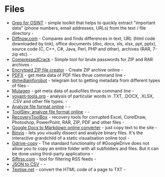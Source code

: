 [](#files)Files
===============



- [Grep for OSINT](https://github.com/cipher387/grep_for_osint) - simple toolkit that helps to quickly extract "important data" (phone numbers, email addresses, URLs) from the text / file directory -
- [Diffnow.com](http://diffnow.com) - Compares and finds differences in text, URL (html code downloaded by link), office documents (doc, docx, xls, xlsx, ppt, pptx), source code (C, C++, C#, Java, Perl, PHP and other), archives (RAR, 7-zip etc). -
- [CompressedCrack](https://github.com/mnismt/CompressedCrack) - Simple tool for brute passwords for ZIP and RAR archives -
- [Encrytped ZIP file creator](https://www.protectedzip.com/) - Create ZIP archive online -
- [PDFX](https://github.com/metachris/pdfx) - get meta data of PDF files thrue command line -
- [@mediainforobot](https://t.me/mediainforobot) - telegram bot to getting metadata from different types of files -
- [Mutagen](https://github.com/quodlibet/mutagen) - get meta data of audiofiles thrue command line -
- [voyant-tools.org](https://voyant-tools.org/) - analysis of particular words in .TXT, .DOCX, .XLSX, .CSV and other file types. -
- [Analyze file format online](https://www.aconvert.com/analyze.html) - -
- [ToolSley: analyze file format online](https://www.toolsley.com/file.html) - -
- [RecoveryToolBox](https://recoverytoolbox.com/) - recovery tools for corrupted Excel, CorelDraw, Photoshop, PowerPoint, RAR, ZIP, PDF and other files -
- [Google Docs to Markdown online converter](https://mr0grog.github.io/google-docs-to-markdown/) - just copy text to the site -
- [Binvis](https://binvis.io/) - lets you visually dissect and analyze binary files. It's the interactive grandchild of a static visualisation online tool -
- [Gdrive-copy](https://script.google.com/macros/s/AKfycbxbGNGajrxv-HbX2sVY2OTu7yj9VvxlOMOeQblZFuq7rYm7uyo/exec) - The standard functionality of #GoogleDrive does not allow you to copy an entire folder with all subfolders and files. But it can be done using third-party applications -
- [Siftrss.com](https://siftrss.com/) - tool for filtering RSS feeds -
- [JSON to CSV](https://json-csv.com/) - -
- [Textise.net](https://www.textise.net/) - convert the HTML code of a page to TXT -


